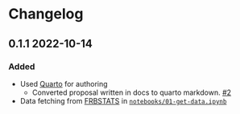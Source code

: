 # Changelog

## 0.1.1 2022-10-14

### Added
- Used [Quarto](https://quarto.org) for authoring
  * Converted proposal written in docs to quarto markdown. [#2](https://github.com/Thaza-Kun/sarjana/issues/2)
- Data fetching from [FRBSTATS](https://www.herta-experiment.org/frbstats/) in [`notebooks/01-get-data.ipynb`](notebooks/01-get-data.ipynb)